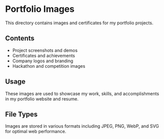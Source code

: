 # Portfolio Images

This directory contains images and certificates for my portfolio projects.

## Contents
- Project screenshots and demos
- Certificates and achievements
- Company logos and branding
- Hackathon and competition images

## Usage
These images are used to showcase my work, skills, and accomplishments in my portfolio website and resume.

## File Types
Images are stored in various formats including JPEG, PNG, WebP, and SVG for optimal web performance.
